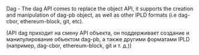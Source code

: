Dag - The dag API comes to replace the object API, it supports the creation and manipulation of dag-pb object, as well as other IPLD formats (i.e dag-cbor, ethereum-block, git, etc).

(API dag приходит на смену API объекта, он поддерживает создание и манипулирование объектом dag-pb, а также другими форматами IPLD (например, dag-cbor, ethereum-block, git и т. д.))

